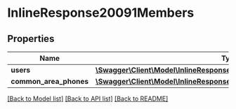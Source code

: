 # InlineResponse20091Members

## Properties
Name | Type | Description | Notes
------------ | ------------- | ------------- | -------------
**users** | [**\Swagger\Client\Model\InlineResponse20091MembersUsers[]**](InlineResponse20091MembersUsers.md) |  | [optional] 
**common_area_phones** | [**\Swagger\Client\Model\InlineResponse20091MembersCommonAreaPhones[]**](InlineResponse20091MembersCommonAreaPhones.md) |  | [optional] 

[[Back to Model list]](../README.md#documentation-for-models) [[Back to API list]](../README.md#documentation-for-api-endpoints) [[Back to README]](../README.md)


